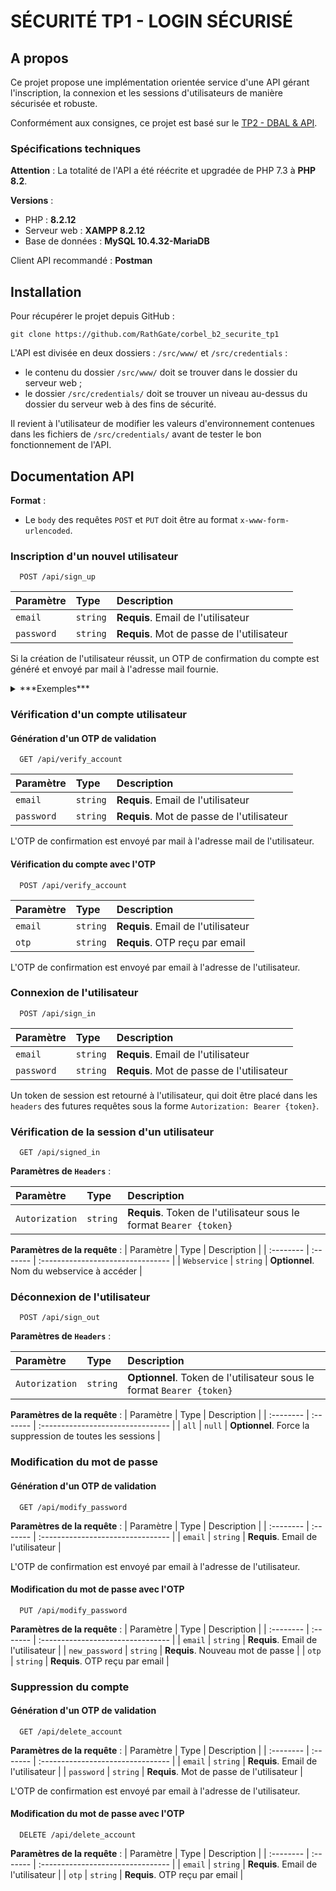 # SÉCURITÉ TP1 - LOGIN SÉCURISÉ

## A propos

Ce projet propose une implémentation orientée service d'une API gérant l'inscription, la connexion et les sessions d'utilisateurs de manière sécurisée et robuste.

Conformément aux consignes, ce projet est basé sur le [TP2 - DBAL & API](https://github.com/RathGate/corbel_b2_php_tp2). 

### Spécifications techniques

**Attention** : La totalité de l'API a été réécrite et upgradée de PHP 7.3 à **PHP 8.2**.

**Versions** :
- PHP : **8.2.12**
- Serveur web : **XAMPP 8.2.12**
- Base de données : **MySQL 10.4.32-MariaDB**

Client API recommandé : **Postman**

## Installation 

Pour récupérer le projet depuis GitHub :
```
git clone https://github.com/RathGate/corbel_b2_securite_tp1
```

L'API est divisée en deux dossiers : `/src/www/` et `/src/credentials` :
- le contenu du dossier `/src/www/` doit se trouver dans le dossier du serveur web ;
- le dossier `/src/credentials/` doit se trouver un niveau au-dessus du dossier du serveur web à des fins de sécurité.

Il revient à l'utilisateur de modifier les valeurs d'environnement contenues dans les fichiers de `/src/credentials/` avant de tester le bon fonctionnement de l'API.
## Documentation API

**Format** :
- Le `body` des requêtes `POST` et `PUT` doit être au format `x-www-form-urlencoded`.

### Inscription d'un nouvel utilisateur
```http
  POST /api/sign_up
```

| Paramètre | Type     | Description                |
| :-------- | :------- | :------------------------- |
| `email` | `string` | **Requis**. Email de l'utilisateur |
| `password` | `string` | **Requis**. Mot de passe de l'utilisateur |

Si la création de l'utilisateur réussit, un OTP de confirmation du compte est généré et envoyé par mail à l'adresse mail fournie.

<details>
  <summary>***Exemples***</summary>                                               
  test test
</details>

### Vérification d'un compte utilisateur

#### Génération d'un OTP de validation

```http
  GET /api/verify_account
```

| Paramètre | Type     | Description                       |
| :-------- | :------- | :-------------------------------- |
| `email`      | `string` | **Requis**. Email de l'utilisateur |
| `password`      | `string` | **Requis**. Mot de passe de l'utilisateur |

L'OTP de confirmation est envoyé par mail à l'adresse mail de l'utilisateur.

#### Vérification du compte avec l'OTP

```http
  POST /api/verify_account
```

| Paramètre | Type     | Description                       |
| :-------- | :------- | :-------------------------------- |
| `email`      | `string` | **Requis**. Email de l'utilisateur |
| `otp`      | `string` | **Requis**. OTP reçu par email |

L'OTP de confirmation est envoyé par email à l'adresse de l'utilisateur.

### Connexion de l'utilisateur

```http
  POST /api/sign_in
```

| Paramètre | Type     | Description                       |
| :-------- | :------- | :-------------------------------- |
| `email`      | `string` | **Requis**. Email de l'utilisateur |
| `password`      | `string` | **Requis**. Mot de passe de l'utilisateur |

Un token de session est retourné à l'utilisateur, qui doit être placé dans les `headers` des futures requêtes sous la forme `Autorization: Bearer {token}`.

### Vérification de la session d'un utilisateur

```http
  GET /api/signed_in
```
**Paramètres de `Headers`** :

| Paramètre | Type     | Description                       |
| :-------- | :------- | :-------------------------------- |
| `Autorization`      | `string` | **Requis**. Token de l'utilisateur sous le format `Bearer {token}` |

**Paramètres de la requête** :
| Paramètre | Type     | Description                       |
| :-------- | :------- | :-------------------------------- |
| `Webservice`      | `string` | **Optionnel**. Nom du webservice à accéder |


### Déconnexion de l'utilisateur

```http
  POST /api/sign_out
```

**Paramètres de `Headers`** :

| Paramètre | Type     | Description                       |
| :-------- | :------- | :-------------------------------- |
| `Autorization`      | `string` | **Optionnel**. Token de l'utilisateur sous le format `Bearer {token}` |

**Paramètres de la requête** :
| Paramètre | Type     | Description                       |
| :-------- | :------- | :-------------------------------- |
| `all`      | `null` | **Optionnel**. Force la suppression de toutes les sessions |

### Modification du mot de passe

#### Génération d'un OTP de validation
```http
  GET /api/modify_password
```

**Paramètres de la requête** :
| Paramètre | Type     | Description                       |
| :-------- | :------- | :-------------------------------- |
| `email`      | `string` | **Requis**. Email de l'utilisateur |

L'OTP de confirmation est envoyé par email à l'adresse de l'utilisateur.

#### Modification du mot de passe avec l'OTP 
```http
  PUT /api/modify_password
```

**Paramètres de la requête** :
| Paramètre | Type     | Description                       |
| :-------- | :------- | :-------------------------------- |
| `email`      | `string` | **Requis**. Email de l'utilisateur |
| `new_password`      | `string` | **Requis**. Nouveau mot de passe |
| `otp`      | `string` | **Requis**. OTP reçu par email |


### Suppression du compte

#### Génération d'un OTP de validation
```http
  GET /api/delete_account
```

**Paramètres de la requête** :
| Paramètre | Type     | Description                       |
| :-------- | :------- | :-------------------------------- |
| `email`      | `string` | **Requis**. Email de l'utilisateur |
| `password`      | `string` | **Requis**. Mot de passe de l'utilisateur |

L'OTP de confirmation est envoyé par email à l'adresse de l'utilisateur.

#### Modification du mot de passe avec l'OTP 
```http
  DELETE /api/delete_account
```

**Paramètres de la requête** :
| Paramètre | Type     | Description                       |
| :-------- | :------- | :-------------------------------- |
| `email`      | `string` | **Requis**. Email de l'utilisateur |
| `otp`      | `string` | **Requis**. OTP reçu par email |

